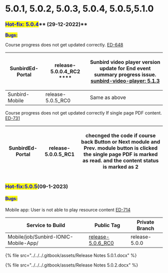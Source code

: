 # 5.0.1, 5.0.2, 5.0.3, 5.0.4, 5.0.5,5.1.0

### <mark style="color:blue;">**Hot-fix:  5.0.4**</mark>** (29-12-2022)**

<mark style="color:blue;">**Bugs:**</mark>

Course progress does not get updated correctly.  [ED-648](https://project-sunbird.atlassian.net/browse/ED-648)

| SunbirdEd-Portal | release-5.0.0.4\_RC2[**​**](https://www.npmjs.com/package/@project-sunbird/sunbird-video-player-v9/v/5.1.3)**** | <p>Sunbird video player version update for End event summary progress issue.<br><a href="https://www.npmjs.com/package/@project-sunbird/sunbird-video-player-v9/v/5.1.3">sunbird-video-player: 5.1.3</a></p> |
| ---------------- | --------------------------------------------------------------------------------------------------------------- | ------------------------------------------------------------------------------------------------------------------------------------------------------------------------------------------------------------ |
| Sunbird-Mobile   | release-5.0.5\_RC0                                                                                              | Same as above                                                                                                                                                                                                |

Course progress does not get updated correctly If single page PDF content. [ED-731](https://project-sunbird.atlassian.net/browse/ED-731)

| SunbirdEd-Portal | release-5.0.0.5\_RC1 | <p> checnged the code if course back Button or Next module and Prev. module button is clicked the single page PDF is marked as read. and the content status is marked as 2</p> |
| ---------------- | --------------------------------------------------------------------------------------------------------------- | ------------------------------------------------------------------------------------------------------------------------------------------------------------------------------------------------------------ |

### <mark style="color:blue;">Hot-fix:5.0.5</mark>(09-1-2023)

#### <mark style="color:blue;">Bugs:</mark>

Mobile app: User is not able to play resource content [ED-714](https://project-sunbird.atlassian.net/browse/ED-714)

| Service to Build                     | Public Tag                                                                                       | Private Branch |
| ------------------------------------ | ------------------------------------------------------------------------------------------------ | -------------- |
| Mobile/job/Sunbird-IONIC-Mobile-App/ | [release-5.0.6\_RC0](https://github.com/Sunbird-Ed/SunbirdEd-mobile-app/tree/release-5.0.6\_RC0) | release-5.0.0  |

{% file src="../../../.gitbook/assets/Release Notes 5.0.1.docx" %}

{% file src="../../../.gitbook/assets/Release Notes 5.0.2.docx" %}
